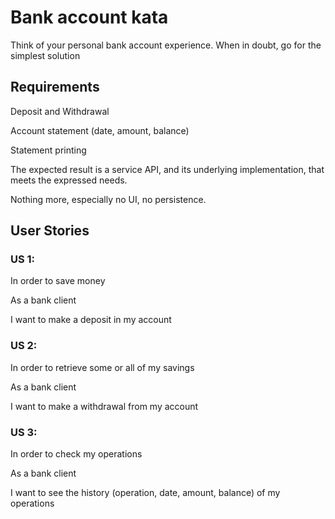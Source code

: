 # Bank account kata 

Think of your personal bank account experience. When in doubt, go for the simplest solution

## Requirements 

Deposit and Withdrawal

Account statement (date, amount, balance)

Statement printing

The expected result is a service API, and its underlying implementation, that meets the expressed needs.

Nothing more, especially no UI, no persistence.

## User Stories

### US 1: 

In order to save money

As a bank client

I want to make a deposit in my account

### US 2: 

In order to retrieve some or all of my savings

As a bank client

I want to make a withdrawal from my account

### US 3: 

In order to check my operations

As a bank client

I want to see the history (operation, date, amount, balance) of my operations
